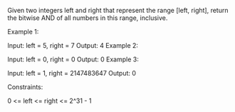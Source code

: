 Given two integers left and right that represent the range [left, right], return the bitwise AND of all numbers in this range, inclusive.

 

Example 1:

Input: left = 5, right = 7
Output: 4
Example 2:

Input: left = 0, right = 0
Output: 0
Example 3:

Input: left = 1, right = 2147483647
Output: 0
 

Constraints:

0 <= left <= right <= 2^31 - 1

